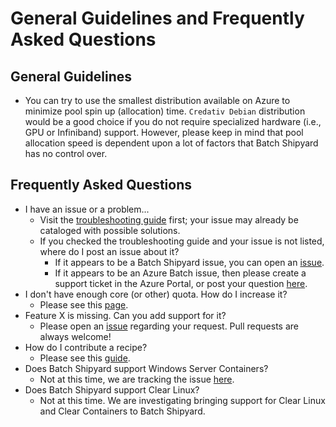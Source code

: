 # General Guidelines and Frequently Asked Questions

## General Guidelines
* You can try to use the smallest distribution available on Azure to minimize
pool spin up (allocation) time. `Credativ Debian` distribution would be a
good choice if you do not require specialized hardware (i.e., GPU or
Infiniband) support. However, please keep in mind that pool allocation speed
is dependent upon a lot of factors that Batch Shipyard has no control over.

## Frequently Asked Questions
* I have an issue or a problem...
  * Visit the [troubleshooting guide](96-troubleshooting-guide.md) first;
    your issue may already be cataloged with possible solutions.
  * If you checked the troubleshooting guide and your issue is not listed,
    where do I post an issue about it?
    * If it appears to be a Batch Shipyard issue, you can open an
      [issue](https://github.com/Azure/batch-shipyard/issues).
    * If it appears to be an Azure Batch issue, then please create a support
      ticket in the Azure Portal, or post your question
      [here](https://social.msdn.microsoft.com/Forums/azure/en-US/home?forum=azurebatch).
* I don't have enough core (or other) quota. How do I increase it?
  * Please see this [page](https://docs.microsoft.com/en-us/azure/batch/batch-quota-limit).
* Feature X is missing. Can you add support for it?
  * Please open an [issue](https://github.com/Azure/batch-shipyard/issues)
    regarding your request. Pull requests are always welcome!
* How do I contribute a recipe?
  * Please see this [guide](98-contributing-recipes.md).
* Does Batch Shipyard support Windows Server Containers?
  * Not at this time, we are tracking the issue
    [here](https://github.com/Azure/batch-shipyard/issues/7).
* Does Batch Shipyard support Clear Linux?
  * Not at this time. We are investigating bringing support for Clear Linux
    and Clear Containers to Batch Shipyard.

